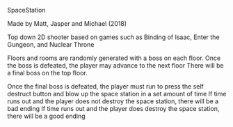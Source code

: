 SpaceStation

Made by Matt, Jasper and Michael (2018)

Top down 2D shooter based on games such as Binding of Isaac, Enter the Gungeon, and Nuclear Throne

Floors and rooms are randomly generated with a boss on each floor. 
Once the boss is defeated, the player may advance to the next floor
There will be a final boss on the top floor.

Once the final boss is defeated, the player must run to press the self destruct button and blow up the space station in a set amount of time
If time runs out and the player does not destroy the space station, there will be a bad ending
If time runs out and the player does destroy the space station, there will be a good ending

